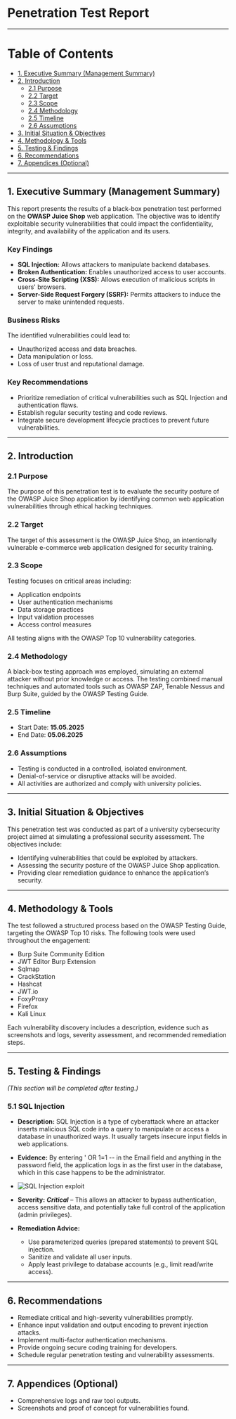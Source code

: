 # Penetration Test Report

---

# Table of Contents

- [1. Executive Summary (Management Summary)](#1-executive-summary-management-summary)
- [2. Introduction](#2-introduction)
    - [2.1 Purpose](#21-purpose)
    - [2.2 Target](#22-target)
    - [2.3 Scope](#23-scope)
    - [2.4 Methodology](#24-methodology)
    - [2.5 Timeline](#25-timeline)
    - [2.6 Assumptions](#26-assumptions)
- [3. Initial Situation & Objectives](#3-initial-situation--objectives)
- [4. Methodology & Tools](#4-methodology--tools)
- [5. Testing & Findings](#5-testing--findings)
- [6. Recommendations](#6-recommendations)
- [7. Appendices (Optional)](#7-appendices-optional)

---

## 1. Executive Summary (Management Summary)

This report presents the results of a black-box penetration test performed on the **OWASP Juice Shop** web application. The objective was to identify exploitable security vulnerabilities that could impact the confidentiality, integrity, and availability of the application and its users.

### Key Findings

- **SQL Injection:** Allows attackers to manipulate backend databases.
- **Broken Authentication:** Enables unauthorized access to user accounts.
- **Cross-Site Scripting (XSS):** Allows execution of malicious scripts in users' browsers.
- **Server-Side Request Forgery (SSRF):** Permits attackers to induce the server to make unintended requests.

### Business Risks

The identified vulnerabilities could lead to:
- Unauthorized access and data breaches.
- Data manipulation or loss.
- Loss of user trust and reputational damage.

### Key Recommendations

- Prioritize remediation of critical vulnerabilities such as SQL Injection and authentication flaws.
- Establish regular security testing and code reviews.
- Integrate secure development lifecycle practices to prevent future vulnerabilities.

---

## 2. Introduction

### 2.1 Purpose

The purpose of this penetration test is to evaluate the security posture of the OWASP Juice Shop application by identifying common web application vulnerabilities through ethical hacking techniques.

### 2.2 Target

The target of this assessment is the OWASP Juice Shop, an intentionally vulnerable e-commerce web application designed for security training.

### 2.3 Scope

Testing focuses on critical areas including:
- Application endpoints
- User authentication mechanisms
- Data storage practices
- Input validation processes
- Access control measures

All testing aligns with the OWASP Top 10 vulnerability categories.

### 2.4 Methodology

A black-box testing approach was employed, simulating an external attacker without prior knowledge or access. The testing combined manual techniques and automated tools such as OWASP ZAP, Tenable Nessus and Burp Suite, guided by the OWASP Testing Guide.

### 2.5 Timeline

- Start Date: **15.05.2025**
- End Date: **05.06.2025**

### 2.6 Assumptions

- Testing is conducted in a controlled, isolated environment.
- Denial-of-service or disruptive attacks will be avoided.
- All activities are authorized and comply with university policies.

---

## 3. Initial Situation & Objectives

This penetration test was conducted as part of a university cybersecurity project aimed at simulating a professional security assessment. The objectives include:

- Identifying vulnerabilities that could be exploited by attackers.
- Assessing the security posture of the OWASP Juice Shop application.
- Providing clear remediation guidance to enhance the application’s security.

---

## 4. Methodology & Tools

The test followed a structured process based on the OWASP Testing Guide, targeting the OWASP Top 10 risks. The following tools were used throughout the engagement:

- Burp Suite Community Edition
- JWT Editor Burp Extension
- Sqlmap
- CrackStation
- Hashcat
- JWT.io
- FoxyProxy
- Firefox
- Kali Linux

Each vulnerability discovery includes a description, evidence such as screenshots and logs, severity assessment, and recommended remediation steps.

---

## 5. Testing & Findings

*(This section will be completed after testing.)*

### 5.1 SQL Injection

- **Description:** SQL Injection is a type of cyberattack where an attacker inserts malicious SQL code into a query to manipulate or access a database in unauthorized ways. It usually targets insecure input fields in web applications.


- **Evidence:** By entering ' OR 1=1 -- in the Email field and anything in the password field, the application logs in as the first user in the database, which in this case happens to be the administrator.
-  ![SQL Injection exploit](screenshots/sql_injection)


- **Severity:** **_Critical_** – This allows an attacker to bypass authentication, access sensitive data, and potentially take full control of the application (admin privileges).


- **Remediation Advice:**
  - Use parameterized queries (prepared statements) to prevent SQL injection.
  - Sanitize and validate all user inputs.
  - Apply least privilege to database accounts (e.g., limit read/write access).

---

## 6. Recommendations

- Remediate critical and high-severity vulnerabilities promptly.
- Enhance input validation and output encoding to prevent injection attacks.
- Implement multi-factor authentication mechanisms.
- Provide ongoing secure coding training for developers.
- Schedule regular penetration testing and vulnerability assessments.

---

## 7. Appendices (Optional)

- Comprehensive logs and raw tool outputs.
- Screenshots and proof of concept for vulnerabilities found.  
